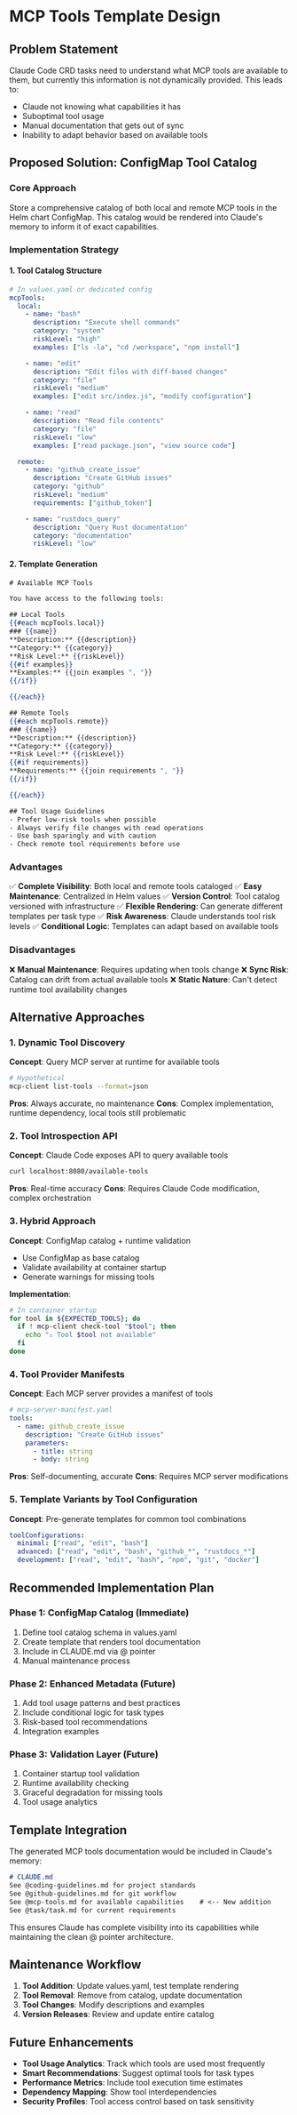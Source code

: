 # MCP Tools Template Design

## Problem Statement

Claude Code CRD tasks need to understand what MCP tools are available to them, but currently this information is not dynamically provided. This leads to:

- Claude not knowing what capabilities it has
- Suboptimal tool usage
- Manual documentation that gets out of sync
- Inability to adapt behavior based on available tools

## Proposed Solution: ConfigMap Tool Catalog

### Core Approach

Store a comprehensive catalog of both local and remote MCP tools in the Helm chart ConfigMap. This catalog would be rendered into Claude's memory to inform it of exact capabilities.

### Implementation Strategy

#### 1. Tool Catalog Structure
```yaml
# In values.yaml or dedicated config
mcpTools:
  local:
    - name: "bash"
      description: "Execute shell commands"
      category: "system"
      riskLevel: "high"
      examples: ["ls -la", "cd /workspace", "npm install"]

    - name: "edit"
      description: "Edit files with diff-based changes"
      category: "file"
      riskLevel: "medium"
      examples: ["edit src/index.js", "modify configuration"]

    - name: "read"
      description: "Read file contents"
      category: "file"
      riskLevel: "low"
      examples: ["read package.json", "view source code"]

  remote:
    - name: "github_create_issue"
      description: "Create GitHub issues"
      category: "github"
      riskLevel: "medium"
      requirements: ["github_token"]

    - name: "rustdocs_query"
      description: "Query Rust documentation"
      category: "documentation"
      riskLevel: "low"
```

#### 2. Template Generation
```handlebars
# Available MCP Tools

You have access to the following tools:

## Local Tools
{{#each mcpTools.local}}
### {{name}}
**Description:** {{description}}
**Category:** {{category}}
**Risk Level:** {{riskLevel}}
{{#if examples}}
**Examples:** {{join examples ", "}}
{{/if}}

{{/each}}

## Remote Tools
{{#each mcpTools.remote}}
### {{name}}
**Description:** {{description}}
**Category:** {{category}}
**Risk Level:** {{riskLevel}}
{{#if requirements}}
**Requirements:** {{join requirements ", "}}
{{/if}}

{{/each}}

## Tool Usage Guidelines
- Prefer low-risk tools when possible
- Always verify file changes with read operations
- Use bash sparingly and with caution
- Check remote tool requirements before use
```

### Advantages

✅ **Complete Visibility**: Both local and remote tools cataloged
✅ **Easy Maintenance**: Centralized in Helm values
✅ **Version Control**: Tool catalog versioned with infrastructure
✅ **Flexible Rendering**: Can generate different templates per task type
✅ **Risk Awareness**: Claude understands tool risk levels
✅ **Conditional Logic**: Templates can adapt based on available tools

### Disadvantages

❌ **Manual Maintenance**: Requires updating when tools change
❌ **Sync Risk**: Catalog can drift from actual available tools
❌ **Static Nature**: Can't detect runtime tool availability changes

## Alternative Approaches

### 1. Dynamic Tool Discovery
**Concept**: Query MCP server at runtime for available tools
```bash
# Hypothetical
mcp-client list-tools --format=json
```
**Pros**: Always accurate, no maintenance
**Cons**: Complex implementation, runtime dependency, local tools still problematic

### 2. Tool Introspection API
**Concept**: Claude Code exposes API to query available tools
```bash
curl localhost:8080/available-tools
```
**Pros**: Real-time accuracy
**Cons**: Requires Claude Code modification, complex orchestration

### 3. Hybrid Approach
**Concept**: ConfigMap catalog + runtime validation
- Use ConfigMap as base catalog
- Validate availability at container startup
- Generate warnings for missing tools

**Implementation**:
```bash
# In container startup
for tool in ${EXPECTED_TOOLS}; do
  if ! mcp-client check-tool "$tool"; then
    echo "⚠️ Tool $tool not available"
  fi
done
```

### 4. Tool Provider Manifests
**Concept**: Each MCP server provides a manifest of tools
```yaml
# mcp-server-manifest.yaml
tools:
  - name: github_create_issue
    description: "Create GitHub issues"
    parameters:
      - title: string
      - body: string
```
**Pros**: Self-documenting, accurate
**Cons**: Requires MCP server modifications

### 5. Template Variants by Tool Configuration
**Concept**: Pre-generate templates for common tool combinations
```yaml
toolConfigurations:
  minimal: ["read", "edit", "bash"]
  advanced: ["read", "edit", "bash", "github_*", "rustdocs_*"]
  development: ["read", "edit", "bash", "npm", "git", "docker"]
```

## Recommended Implementation Plan

### Phase 1: ConfigMap Catalog (Immediate)
1. Define tool catalog schema in values.yaml
2. Create template that renders tool documentation
3. Include in CLAUDE.md via @ pointer
4. Manual maintenance process

### Phase 2: Enhanced Metadata (Future)
1. Add tool usage patterns and best practices
2. Include conditional logic for task types
3. Risk-based tool recommendations
4. Integration examples

### Phase 3: Validation Layer (Future)
1. Container startup tool validation
2. Runtime availability checking
3. Graceful degradation for missing tools
4. Tool usage analytics

## Template Integration

The generated MCP tools documentation would be included in Claude's memory:

```markdown
# CLAUDE.md
See @coding-guidelines.md for project standards
See @github-guidelines.md for git workflow
See @mcp-tools.md for available capabilities    # <-- New addition
See @task/task.md for current requirements
```

This ensures Claude has complete visibility into its capabilities while maintaining the clean @ pointer architecture.

## Maintenance Workflow

1. **Tool Addition**: Update values.yaml, test template rendering
2. **Tool Removal**: Remove from catalog, update documentation
3. **Tool Changes**: Modify descriptions and examples
4. **Version Releases**: Review and update entire catalog

## Future Enhancements

- **Tool Usage Analytics**: Track which tools are used most frequently
- **Smart Recommendations**: Suggest optimal tools for task types
- **Performance Metrics**: Include tool execution time estimates
- **Dependency Mapping**: Show tool interdependencies
- **Security Profiles**: Tool access control based on task sensitivity